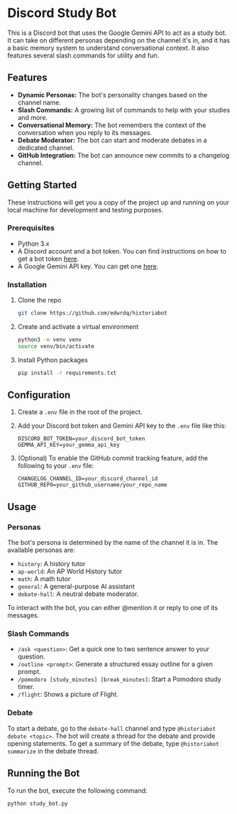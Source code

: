 # Discord Study Bot

This is a Discord bot that uses the Google Gemini API to act as a study bot. It can take on different personas depending on the channel it's in, and it has a basic memory system to understand conversational context. It also features several slash commands for utility and fun.

## Features

- **Dynamic Personas:** The bot's personality changes based on the channel name.
- **Slash Commands:** A growing list of commands to help with your studies and more.
- **Conversational Memory:** The bot remembers the context of the conversation when you reply to its messages.
- **Debate Moderator:** The bot can start and moderate debates in a dedicated channel.
- **GitHub Integration:** The bot can announce new commits to a changelog channel.

## Getting Started

These instructions will get you a copy of the project up and running on your local machine for development and testing purposes.

### Prerequisites

- Python 3.x
- A Discord account and a bot token. You can find instructions on how to get a bot token [here](https://discordpy.readthedocs.io/en/stable/discord.html).
- A Google Gemini API key. You can get one [here](https://makersuite.google.com/).

### Installation

1.  Clone the repo
    ```sh
    git clone https://github.com/edwrdq/historiabot
    ```
2.  Create and activate a virtual environment
    ```sh
    python3 -m venv venv
    source venv/bin/activate
    ```
3.  Install Python packages
    ```sh
    pip install -r requirements.txt
    ```
    

## Configuration

1.  Create a `.env` file in the root of the project.
2.  Add your Discord bot token and Gemini API key to the `.env` file like this:

    ```
    DISCORD_BOT_TOKEN=your_discord_bot_token
    GEMMA_API_KEY=your_gemma_api_key
    ```
3.  (Optional) To enable the GitHub commit tracking feature, add the following to your `.env` file:
    ```
    CHANGELOG_CHANNEL_ID=your_discord_channel_id
    GITHUB_REPO=your_github_username/your_repo_name
    ```

## Usage

### Personas

The bot's persona is determined by the name of the channel it is in. The available personas are:

-   `history`: A history tutor
-   `ap-world`: An AP World History tutor
-   `math`: A math tutor
-   `general`: A general-purpose AI assistant
-   `debate-hall`: A neutral debate moderator.

To interact with the bot, you can either @mention it or reply to one of its messages.

### Slash Commands

-   `/ask <question>`: Get a quick one to two sentence answer to your question.
-   `/outline <prompt>`: Generate a structured essay outline for a given prompt.
-   `/pomodoro [study_minutes] [break_minutes]`: Start a Pomodoro study timer.
-   `/flight`: Shows a picture of Flight.

### Debate

To start a debate, go to the `debate-hall` channel and type `@historiabot debate <topic>`. The bot will create a thread for the debate and provide opening statements. To get a summary of the debate, type `@historiabot summarize` in the debate thread.

## Running the Bot

To run the bot, execute the following command:

```sh
python study_bot.py
```
